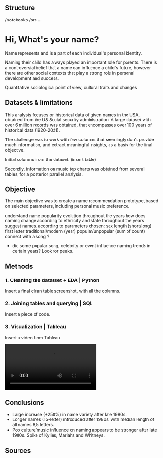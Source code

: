 
## Structure

/notebooks
/src
...


# Hi, What's your name?

Name represents and is a part of each individual's personal identity. 

Naming their child has always played an important role for parents. There is a controversial belief that a name can influence a child's future, however there are other social contexts that play a strong role in personal development and success.

Quantitative sociological point of view, cultural traits and changes

## Datasets & limitations

This analysis focuses on historical data of given names in the USA, obtained from the US Social security administration. A large dataset with over 6 million records was obtained, that encompasses over 100 years of historical data (1920-2021). 

The challenge was to work with few columns that seemingly don't provide much information, and extract meaningful insights, as a basis for the final objective.

Initial columns from the dataset: (insert table)

Secondly, information on music top charts was obtained from several tables, for a posterior parallel analysis.

## Objective

The main objective was to create a name recommendation prototype, based on selected parameters, including personal music preference.

understand name popularity evolution throughout the years
how does naming change according to ethnicity and state throughout the years
suggest names, according to parameters chosen:
sex
length (short/long)
first letter
traditional/modern (year)
popular/unpopular (sum of count)
connect with a song ?
- did some popular song, celebrity or event influence naming trends in certain years? Look for peaks.


## Methods

### 1. Cleaning the datatset + EDA | Python

Insert a final clean table screenshot, with all the columns.

### 2. Joining tables and querying | SQL

Insert a piece of code.

### 3. Visualization | Tableau

Insert a video from Tableau.

<video src="../../../../../../../../Users/urskak/Downloads/Tableau%20Public%20-%20WhatsYourName%20-%2017%20July%202023.mp4" controls title="Title"></video>

## Conclusions

- Large increase (+250%) in name variety after late 1980s.
- Longer names (15-letter) introduced after 1980s, with median length of all names 8,5 letters.
- Pop culture/music influence on naming appears to be stronger after late 1980s. Spike of Kylies, Mariahs and Whitneys.

## Sources